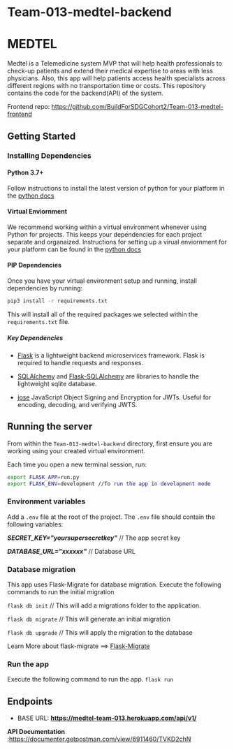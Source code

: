 # Team-013-medtel-backend
# MEDTEL
Medtel is a Telemedicine system MVP that will help health professionals to check-up patients and extend their medical expertise to areas with less physicians. Also, this app will help patients access health specialists across different regions with no transportation time or costs.
This repository contains the code for the backend(API) of the system. 

Frontend repo: https://github.com/BuildForSDGCohort2/Team-013-medtel-frontend

## Getting Started

### Installing Dependencies

#### Python 3.7+

Follow instructions to install the latest version of python for your platform in the [python docs](https://docs.python.org/3/using/unix.html#getting-and-installing-the-latest-version-of-python)

#### Virtual Enviornment

We recommend working within a virtual environment whenever using Python for projects. This keeps your dependencies for each project separate and organaized. Instructions for setting up a virual enviornment for your platform can be found in the [python docs](https://packaging.python.org/guides/installing-using-pip-and-virtual-environments/)

#### PIP Dependencies

Once you have your virtual environment setup and running, install dependencies by running:

```bash
pip3 install -r requirements.txt
```

This will install all of the required packages we selected within the `requirements.txt` file.

##### Key Dependencies

- [Flask](http://flask.pocoo.org/)  is a lightweight backend microservices framework. Flask is required to handle requests and responses.

- [SQLAlchemy](https://www.sqlalchemy.org/) and [Flask-SQLAlchemy](https://flask-sqlalchemy.palletsprojects.com/en/2.x/) are libraries to handle the lightweight sqlite database. 
- [jose](https://python-jose.readthedocs.io/en/latest/) JavaScript Object Signing and Encryption for JWTs. Useful for encoding, decoding, and verifying JWTS.

## Running the server
From within the `Team-013-medtel-backend` directory, first ensure you are working using your created virtual environment.

Each time you open a new terminal session, run:

```bash
export FLASK_APP=run.py 
export FLASK_ENV=development //To run the app in development mode 
```

### Environment variables
Add a `.env` file at the root of the project. The `.env` file should contain the following variables:

***SECRET_KEY="yoursupersecretkey"*** // The app secret key

***DATABASE_URL="xxxxxx"***  // Database URL

### Database migration
This app uses Flask-Migrate for database migration. 
Execute the following commands to run the initial migration

`flask db init` // This will add a migrations folder to the application.

`flask db migrate` // This will generate an initial migration

`flask db upgrade` // This will apply the migration to the database

Learn More about flask-migrate ==> [Flask-Migrate](https://flask-migrate.readthedocs.io/en/latest/)

### Run the app
Execute the following command to run the app.
`flask run`

## Endpoints
- BASE URL: **https://medtel-team-013.herokuapp.com/api/v1/**

**API Documentation** :https://documenter.getpostman.com/view/6911460/TVKD2chN
